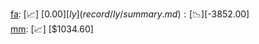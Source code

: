 [fa](record/fa/summary.md): [📈] [$0.00]  
[ly](record/ly/summary.md): [📉] [$-3852.00]  
[mm](record/mm/summary.md): [📈] [$1034.60]  
